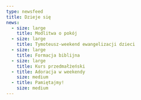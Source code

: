 ```yaml
---
type: newsfeed
title: Dzieje się
news:
  - size: large
    title: Modlitwa o pokój
  - size: large
    title: Tymoteusz-weekend ewangelizacji dzieci
  - size: large
    title: Formacja biblijna
  - size: large
    title: Kurs przedmałżeński
  - title: Adoracja w weekendy
    size: medium
  - title: Pamiętajmy!
    size: medium
---
```

